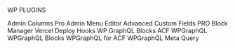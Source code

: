 WP PLUGINS


Admin Columns Pro
Admin Menu Editor
Advanced Custom Fields PRO
Block Manager
Vercel Deploy Hooks
WP GraphQL Blocks ACF
WPGraphQL
WPGraphQL Blocks
WPGraphQL for ACF
WPGraphQL Meta Query